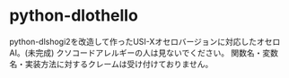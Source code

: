# python-dlothello
python-dlshogi2を改造して作ったUSI-Xオセロバージョンに対応したオセロAI。(未完成)
クソコードアレルギーの人は見ないでください。
関数名・変数名・実装方法に対するクレームは受け付けておりません。
